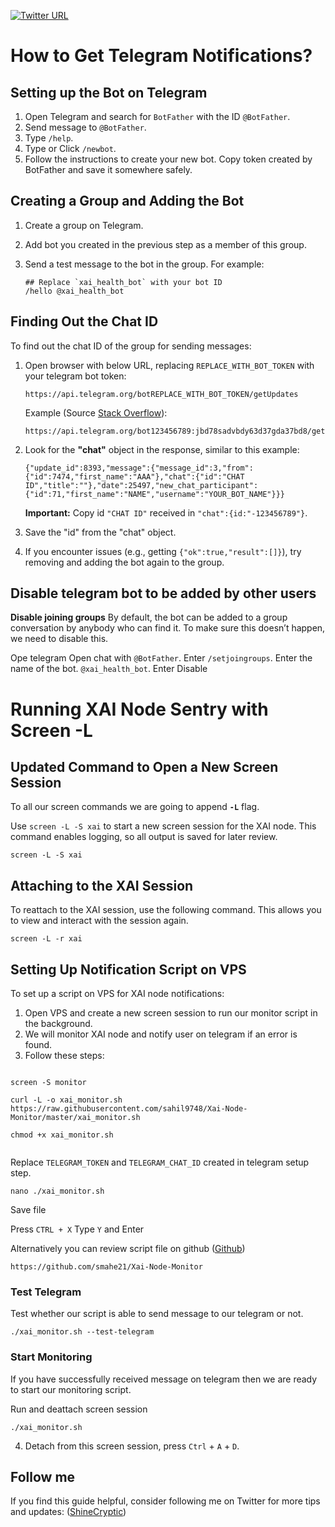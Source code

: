 [![Twitter URL](https://img.shields.io/twitter/url/https/twitter.com/bukotsunikki.svg?style=social&label=Follow%20%40ShineCryptic)](https://twitter.com/ShineCryptic)

# How to Get Telegram Notifications?

## Setting up the Bot on Telegram

1. Open Telegram and search for `BotFather` with the ID `@BotFather`.
2. Send message to `@BotFather`.
3. Type `/help`.
4. Type or Click `/newbot`.
5. Follow the instructions to create your new bot. Copy token created by BotFather and save it somewhere safely.

## Creating a Group and Adding the Bot

1. Create a group on Telegram.
2. Add bot you created in the previous step as a member of this group.
3. Send a test message to the bot in the group. For example:

   ```
   ## Replace `xai_health_bot` with your bot ID
   /hello @xai_health_bot
   ```

## Finding Out the Chat ID

To find out the chat ID of the group for sending messages:

1. Open browser with below URL, replacing `REPLACE_WITH_BOT_TOKEN` with your telegram bot token:

   ```
   https://api.telegram.org/botREPLACE_WITH_BOT_TOKEN/getUpdates
   ```

   Example (Source [Stack Overflow](https://stackoverflow.com/a/32572159)):

   ```
   https://api.telegram.org/bot123456789:jbd78sadvbdy63d37gda37bd8/getUpdates
   ```

2. Look for the **"chat"** object in the response, similar to this example:

   ```
   {"update_id":8393,"message":{"message_id":3,"from":{"id":7474,"first_name":"AAA"},"chat":{"id":"CHAT ID","title":""},"date":25497,"new_chat_participant":{"id":71,"first_name":"NAME","username":"YOUR_BOT_NAME"}}}
   ```

   **Important:** Copy id `"CHAT ID"` received in `"chat":{id:"-123456789"}`.

3. Save the "id" from the "chat" object.
4. If you encounter issues (e.g., getting `{"ok":true,"result":[]}`), try removing and adding the bot again to the group.


## Disable telegram bot to be added by other users

**Disable joining groups**
By default, the bot can be added to a group conversation by anybody who can find it. To make sure this doesn’t happen, we need to disable this.

Ope telegram
Open chat with `@BotFather`.
Enter `/setjoingroups`.
Enter the name of the bot. `@xai_health_bot`.
Enter Disable

# Running XAI Node Sentry with Screen -L

## Updated Command to Open a New Screen Session

To all our screen commands we are going to append **`-L`** flag.

Use `screen -L -S xai` to start a new screen session for the XAI node. This command enables logging, so all output is saved for later review.

    screen -L -S xai

## Attaching to the XAI Session

To reattach to the XAI session, use the following command. This allows you to view and interact with the session again.

    screen -L -r xai

## Setting Up Notification Script on VPS

To set up a script on VPS for XAI node notifications:

1. Open VPS and create a new screen session to run our monitor script in the background.
2. We will monitor XAI node and notify user on telegram if an error is found.
3. Follow these steps:

```

screen -S monitor

curl -L -o xai_monitor.sh https://raw.githubusercontent.com/sahil9748/Xai-Node-Monitor/master/xai_monitor.sh

chmod +x xai_monitor.sh


```

Replace `TELEGRAM_TOKEN` and `TELEGRAM_CHAT_ID` created in telegram setup step.

```
nano ./xai_monitor.sh
```

Save file

Press `CTRL + X`
Type `Y` and Enter

Alternatively you can review script file on github ([Github](https://github.com/smahe21/Xai-Node-Monitor))

```
https://github.com/smahe21/Xai-Node-Monitor
```

### Test Telegram

Test whether our script is able to send message to our telegram or not.

```
./xai_monitor.sh --test-telegram
```

### Start Monitoring

If you have successfully received message on telegram then we are ready to start our monitoring script.

Run and deattach screen session

```
./xai_monitor.sh
```

4. Detach from this screen session, press `Ctrl` + `A` + `D`.

## Follow me

If you find this guide helpful, consider following me on Twitter for more tips and updates: ([ShineCryptic](https://twitter.com/ShineCryptic))

